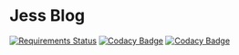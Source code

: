 Jess Blog
======================

[![Requirements Status](https://requires.io/github/mikekeda/Jess-blog/requirements.svg?branch=master)](https://requires.io/github/mikekeda/Jess-blog/requirements/?branch=master)
[![Codacy Badge](https://app.codacy.com/project/badge/Grade/4dc237b43926434c88d0bb85b1f139af)](https://www.codacy.com/manual/mikekeda/Jess-blog?utm_source=github.com&amp;utm_medium=referral&amp;utm_content=mikekeda/Jess-blog&amp;utm_campaign=Badge_Grade)
[![Codacy Badge](https://app.codacy.com/project/badge/Coverage/4dc237b43926434c88d0bb85b1f139af)](https://www.codacy.com/gh/mikekeda/Jess-blog/dashboard?utm_source=github.com&utm_medium=referral&utm_content=mikekeda/Jess-blog&utm_campaign=Badge_Coverage)
